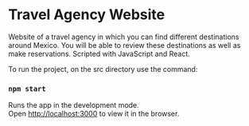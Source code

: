 # Travel Agency Website

Website of a travel agency in which you can find different destinations around Mexico. You will be able to review these destinations as well as make reservations. Scripted with JavaScript and React.

To run the project, on the src directory use the command:

### `npm start`

Runs the app in the development mode.\
Open [http://localhost:3000](http://localhost:3000) to view it in the browser.
